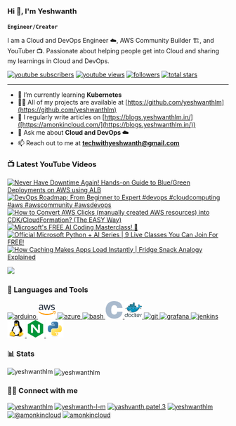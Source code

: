 ### Hi 👋, I'm Yeshwanth

**`Engineer/Creator`**

I am a Cloud and DevOps Engineer ☁️, AWS Community Builder 🏗️, and YouTuber 📺. Passionate about helping people get into Cloud and sharing my learnings in Cloud and DevOps.

   <p align="left">
      <a href="https://www.youtube.com/c/TechWithYeshwanth?sub_confirmation=1">
         <img alt="youtube subscribers" title="Subscribe to my YouTube channel" src="https://custom-icon-badges.demolab.com/youtube/channel/subscribers/UCwhERUcuzUCwr8x8mQ8zrcw?color=%23E05D44&label=SUBSCRIBE&logo=video&logoColor=white&style=for-the-badge&labelColor=CE4630"/></a> 
      <a href="https://www.youtube.com/c/TechWithYeshwanth">
         <img alt="youtube views" title="YouTube views" src="https://custom-icon-badges.demolab.com/youtube/channel/views/UCwhERUcuzUCwr8x8mQ8zrcw?color=%23E1AD0E&logo=eye&logoColor=white&style=for-the-badge&labelColor=C79600"/></a> 
      <a href="https://github.com/yeshwanthlm?tab=followers">
         <img alt="followers" title="Follow me on Github" src="https://custom-icon-badges.demolab.com/github/followers/yeshwanthlm?color=236ad3&labelColor=1155ba&style=for-the-badge&logo=person-add&label=Follow&logoColor=white"/></a>
      <a href="https://github.com/yeshwanthlm?tab=repositories&sort=stargazers">
         <img alt="total stars" title="Total stars on GitHub" src="https://custom-icon-badges.demolab.com/github/stars/yeshwanthlm?color=55960c&style=for-the-badge&labelColor=488207&logo=star"/></a>
   </p>

---

- 🌱 I’m currently learning **Kubernetes**
- 👨‍💻 All of my projects are available at [https://github.com/yeshwanthlm](https://github.com/yeshwanthlm)
- 📝 I regularly write articles on [https://blogs.yeshwanthlm.in/]([https://amonkincloud.com/](https://blogs.yeshwanthlm.in/))
- 💬 Ask me about **Cloud and DevOps ☁️**
- 📫 Reach out to me at **techwithyeshwanth@gmail.com**


### 📺 Latest YouTube Videos

<!-- BEGIN YOUTUBE-CARDS -->
[![Never Have Downtime Again! Hands-on Guide to Blue/Green Deployments on AWS using ALB](https://ytcards.demolab.com/?id=FQff33Asw8I&title=Never+Have+Downtime+Again%21+Hands-on+Guide+to+Blue%2FGreen+Deployments+on+AWS+using+ALB&lang=en&timestamp=1760099420&background_color=%230d1117&title_color=%23ffffff&stats_color=%23dedede&max_title_lines=1&width=250&border_radius=5 "Never Have Downtime Again! Hands-on Guide to Blue/Green Deployments on AWS using ALB")](https://www.youtube.com/watch?v=FQff33Asw8I)
[![DevOps Roadmap: From Beginner to Expert  #devops #cloudcomputing #aws #awscommunity #awsdevops](https://ytcards.demolab.com/?id=6E30lUMRWfc&title=DevOps+Roadmap%3A+From+Beginner+to+Expert++%23devops+%23cloudcomputing+%23aws+%23awscommunity+%23awsdevops&lang=en&timestamp=1760014816&background_color=%230d1117&title_color=%23ffffff&stats_color=%23dedede&max_title_lines=1&width=250&border_radius=5 "DevOps Roadmap: From Beginner to Expert  #devops #cloudcomputing #aws #awscommunity #awsdevops")](https://www.youtube.com/shorts/6E30lUMRWfc)
[![How to Convert AWS Clicks (manually created AWS resources) into CDK/CloudFormation? (The EASY Way)](https://ytcards.demolab.com/?id=UNUUtWHH0uk&title=How+to+Convert+AWS+Clicks+%28manually+created+AWS+resources%29+into+CDK%2FCloudFormation%3F+%28The+EASY+Way%29&lang=en&timestamp=1759926643&background_color=%230d1117&title_color=%23ffffff&stats_color=%23dedede&max_title_lines=1&width=250&border_radius=5 "How to Convert AWS Clicks (manually created AWS resources) into CDK/CloudFormation? (The EASY Way)")](https://www.youtube.com/watch?v=UNUUtWHH0uk)
[![Microsoft's FREE AI Coding Masterclass! 🚀](https://ytcards.demolab.com/?id=I1rnhP4WQvk&title=Microsoft%27s+FREE+AI+Coding+Masterclass%21+%F0%9F%9A%80&lang=en&timestamp=1759842037&background_color=%230d1117&title_color=%23ffffff&stats_color=%23dedede&max_title_lines=1&width=250&border_radius=5 "Microsoft's FREE AI Coding Masterclass! 🚀")](https://www.youtube.com/shorts/I1rnhP4WQvk)
[![Official Microsoft Python + AI Series | 9 Live Classes You Can Join For FREE!](https://ytcards.demolab.com/?id=8KaJxWe5NbI&title=Official+Microsoft+Python+%2B+AI+Series+%7C+9+Live+Classes+You+Can+Join+For+FREE%21&lang=en&timestamp=1759753820&background_color=%230d1117&title_color=%23ffffff&stats_color=%23dedede&max_title_lines=1&width=250&border_radius=5 "Official Microsoft Python + AI Series | 9 Live Classes You Can Join For FREE!")](https://www.youtube.com/watch?v=8KaJxWe5NbI)
[![How Caching Makes Apps Load Instantly | Fridge Snack Analogy Explained](https://ytcards.demolab.com/?id=OSHAg3J14bs&title=How+Caching+Makes+Apps+Load+Instantly+%7C+Fridge+Snack+Analogy+Explained&lang=en&timestamp=1759411821&background_color=%230d1117&title_color=%23ffffff&stats_color=%23dedede&max_title_lines=1&width=250&border_radius=5 "How Caching Makes Apps Load Instantly | Fridge Snack Analogy Explained")](https://www.youtube.com/shorts/OSHAg3J14bs)
<!-- END YOUTUBE-CARDS -->

[<img src="https://custom-icon-badges.demolab.com/badge/-Subscribe%20For%20More-red?style=for-the-badge&logo=video&logoColor=white"/>](https://www.youtube.com/c/amonkincloud?sub_confirmation=1)

### 🧰 Languages and Tools

<p align="left"> <a href="https://www.arduino.cc/" target="_blank" rel="noreferrer"> <img src="https://cdn.worldvectorlogo.com/logos/arduino-1.svg" alt="arduino" width="40" height="40"/> </a> <a href="https://aws.amazon.com" target="_blank" rel="noreferrer"> <img src="https://raw.githubusercontent.com/devicons/devicon/master/icons/amazonwebservices/amazonwebservices-original-wordmark.svg" alt="aws" width="40" height="40"/> </a> <a href="https://azure.microsoft.com/en-in/" target="_blank" rel="noreferrer"> <img src="https://www.vectorlogo.zone/logos/microsoft_azure/microsoft_azure-icon.svg" alt="azure" width="40" height="40"/> </a> <a href="https://www.gnu.org/software/bash/" target="_blank" rel="noreferrer"> <img src="https://www.vectorlogo.zone/logos/gnu_bash/gnu_bash-icon.svg" alt="bash" width="40" height="40"/> </a> <a href="https://www.cprogramming.com/" target="_blank" rel="noreferrer"> <img src="https://raw.githubusercontent.com/devicons/devicon/master/icons/c/c-original.svg" alt="c" width="40" height="40"/> </a> <a href="https://www.docker.com/" target="_blank" rel="noreferrer"> <img src="https://raw.githubusercontent.com/devicons/devicon/master/icons/docker/docker-original-wordmark.svg" alt="docker" width="40" height="40"/> </a> <a href="https://git-scm.com/" target="_blank" rel="noreferrer"> <img src="https://www.vectorlogo.zone/logos/git-scm/git-scm-icon.svg" alt="git" width="40" height="40"/> </a> <a href="https://grafana.com" target="_blank" rel="noreferrer"> <img src="https://www.vectorlogo.zone/logos/grafana/grafana-icon.svg" alt="grafana" width="40" height="40"/> </a> <a href="https://www.jenkins.io" target="_blank" rel="noreferrer"> <img src="https://www.vectorlogo.zone/logos/jenkins/jenkins-icon.svg" alt="jenkins" width="40" height="40"/> </a> <a href="https://www.linux.org/" target="_blank" rel="noreferrer"> <img src="https://raw.githubusercontent.com/devicons/devicon/master/icons/linux/linux-original.svg" alt="linux" width="40" height="40"/> </a> <a href="https://www.nginx.com" target="_blank" rel="noreferrer"> <img src="https://raw.githubusercontent.com/devicons/devicon/master/icons/nginx/nginx-original.svg" alt="nginx" width="40" height="40"/> </a> <a href="https://www.python.org" target="_blank" rel="noreferrer"> <img src="https://raw.githubusercontent.com/devicons/devicon/master/icons/python/python-original.svg" alt="python" width="40" height="40"/> </a> </p>

### 📊 Stats
<p><img align="left" src="https://github-readme-stats.vercel.app/api/top-langs?username=yeshwanthlm&show_icons=true&locale=en&layout=compact" alt="yeshwanthlm" /></p>

<p>&nbsp;<img align="center" src="https://github-readme-stats.vercel.app/api?username=yeshwanthlm&show_icons=true&locale=en" alt="yeshwanthlm" /></p>

### 🏄‍♂️ Connect with me
   <p align="left">
   <a href="https://dev.to/yeshwanthlm" target="blank"><img align="center" src="https://raw.githubusercontent.com/rahuldkjain/github-profile-readme-generator/master/src/images/icons/Social/devto.svg" alt="yeshwanthlm" height="30" width="40" /></a>
   <a href="https://linkedin.com/in/yeshwanth-l-m" target="blank"><img align="center" src="https://raw.githubusercontent.com/rahuldkjain/github-profile-readme-generator/master/src/images/icons/Social/linked-in-alt.svg" alt="yeshwanth-l-m" height="30" width="40" /></a>
   <a href="https://fb.com/yashvanth.patel.3" target="blank"><img align="center" src="https://raw.githubusercontent.com/rahuldkjain/github-profile-readme-generator/master/src/images/icons/Social/facebook.svg" alt="yashvanth.patel.3" height="30" width="40" /></a>
   <a href="https://instagram.com/yeshwanthlm" target="blank"><img align="center" src="https://raw.githubusercontent.com/rahuldkjain/github-profile-readme-generator/master/src/images/icons/Social/instagram.svg" alt="yeshwanthlm" height="30" width="40" /></a>
   <a href="https://hashnode.com/@amonkincloud" target="blank"><img align="center" src="https://raw.githubusercontent.com/rahuldkjain/github-profile-readme-generator/master/src/images/icons/Social/hashnode.svg" alt="@amonkincloud" height="30" width="40" /></a>
   <a href="https://www.youtube.com/c/amonkincloud" target="blank"><img align="center" src="https://raw.githubusercontent.com/rahuldkjain/github-profile-readme-generator/master/src/images/icons/Social/youtube.svg" alt="amonkincloud" height="30" width="40" /></a>
   </p>
